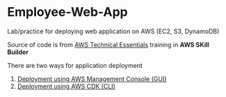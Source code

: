# Employee-Web-App
Lab/practice for deploying web application on AWS (EC2, S3, DynamoDB)

Source of code is from [AWS Technical Essentials](https://explore.skillbuilder.aws/learn/course/1851/play/85986/aws-technical-essentials) training in **AWS SKill Builder**

There are two ways for application deployment
1. [Deployment using AWS Management Console (GUI)](https://github.com/haffizhissham/Employee-Web-App/tree/main/1.%20Guide%20(AWS%20Management%20Console))
2. [Deployment using AWS CDK (CLI)](https://github.com/haffizhissham/Employee-Web-App/tree/main/2.%20Guide%20(CDK))
